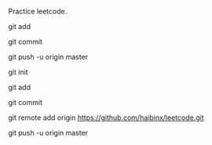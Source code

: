 Practice leetcode.

git add

git commit

git push -u origin master


git init

git add

git commit

git remote add origin https://github.com/haibinx/leetcode.git

git push -u origin master 
